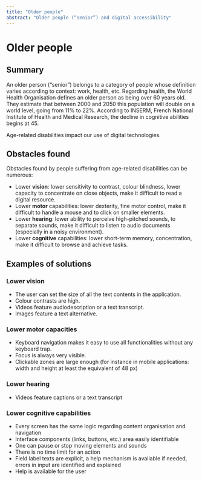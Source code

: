 ```yaml
---
title: "Older people"
abstract: "Older people (“senior”) and digital accessibility"
---
```


# Older people

## Summary

An older person (“senior”) belongs to a category of people whose definition varies according to context: work, health, etc. Regarding health, the World Health Organisation defines an older person as being over 60 years old. They estimate that between 2000 and 2050 this population will double on a world level, going from 11% to 22%. According to INSERM, French National Institute of Health and Medical Research, the decline in cognitive abilities begins at 45.

Age-related disabilities impact our use of digital technologies.

## Obstacles found

Obstacles found by people suffering from age-related disabilities can be numerous:

- Lower **vision**: lower sensitivity to contrast, colour blindness, lower capacity to concentrate on close objects, make it difficult to read a digital resource.
- Lower **motor** capabilities: lower dexterity, fine motor control, make it difficult to handle a mouse and to click on smaller elements.
- Lower **hearing**: lower ability to perceive high-pitched sounds, to separate sounds, make it difficult to listen to audio documents (especially in a noisy environment).
- Lower **cognitive** capabilities: lower short-term memory, concentration, make it difficult to browse and achieve tasks.

## Examples of solutions

### Lower vision

- The user can set the size of all the text contents in the application.
- Colour contrasts are high.
- Videos feature audiodescription or a text transcript.
- Images feature a text alternative.

### Lower motor capacities

- Keyboard navigation makes it easy to use all functionalities without any keyboard trap.
- Focus is always very visible.
- Clickable zones are large enough (for instance in mobile applications: width and height at least the equivalent of 48 px)

### Lower hearing

- Videos feature captions or a text transcript

### Lower cognitive capabilities

- Every screen has the same logic regarding content organisation and navigation
- Interface components (links, buttons, etc.) area easily identifiable
- One can pause or stop moving elements and sounds
- There is no time limit for an action
- Field label texts are explicit, a help mechanism is available if needed, errors in input are identified and explained
- Help is available for the user

